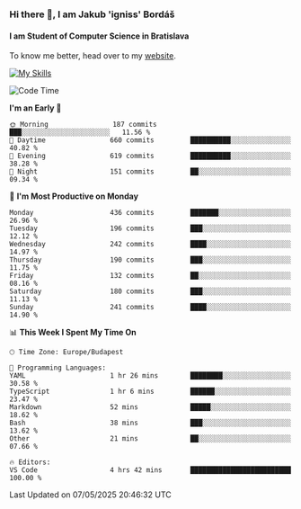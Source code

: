 ### Hi there 👋, I am Jakub 'igniss' Bordáš

#### I am Student of Computer Science in Bratislava
To know me better, head over to my [website](https://bordas.sk).

[![My Skills](https://skillicons.dev/icons?i=js,typescript,html,css,figma,svelte,vue,next,postgresql,nest,express,nodejs)](https://bordas.sk)


<!--START_SECTION:waka-->
![Code Time](http://img.shields.io/badge/Code%20Time-1%2C873%20hrs%2036%20mins-blue)

**I'm an Early 🐤** 

```text
🌞 Morning                187 commits         ███░░░░░░░░░░░░░░░░░░░░░░   11.56 % 
🌆 Daytime                660 commits         ██████████░░░░░░░░░░░░░░░   40.82 % 
🌃 Evening                619 commits         ██████████░░░░░░░░░░░░░░░   38.28 % 
🌙 Night                  151 commits         ██░░░░░░░░░░░░░░░░░░░░░░░   09.34 % 
```
📅 **I'm Most Productive on Monday** 

```text
Monday                   436 commits         ███████░░░░░░░░░░░░░░░░░░   26.96 % 
Tuesday                  196 commits         ███░░░░░░░░░░░░░░░░░░░░░░   12.12 % 
Wednesday                242 commits         ████░░░░░░░░░░░░░░░░░░░░░   14.97 % 
Thursday                 190 commits         ███░░░░░░░░░░░░░░░░░░░░░░   11.75 % 
Friday                   132 commits         ██░░░░░░░░░░░░░░░░░░░░░░░   08.16 % 
Saturday                 180 commits         ███░░░░░░░░░░░░░░░░░░░░░░   11.13 % 
Sunday                   241 commits         ████░░░░░░░░░░░░░░░░░░░░░   14.90 % 
```


📊 **This Week I Spent My Time On** 

```text
🕑︎ Time Zone: Europe/Budapest

💬 Programming Languages: 
YAML                     1 hr 26 mins        ████████░░░░░░░░░░░░░░░░░   30.58 % 
TypeScript               1 hr 6 mins         ██████░░░░░░░░░░░░░░░░░░░   23.47 % 
Markdown                 52 mins             █████░░░░░░░░░░░░░░░░░░░░   18.62 % 
Bash                     38 mins             ███░░░░░░░░░░░░░░░░░░░░░░   13.62 % 
Other                    21 mins             ██░░░░░░░░░░░░░░░░░░░░░░░   07.66 % 

🔥 Editors: 
VS Code                  4 hrs 42 mins       █████████████████████████   100.00 % 
```


 Last Updated on 07/05/2025 20:46:32 UTC
<!--END_SECTION:waka-->
